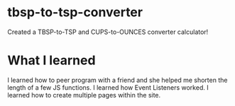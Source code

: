 # tbsp-to-tsp-converter
 
Created a TBSP-to-TSP and CUPS-to-OUNCES converter calculator!

# What I learned
I learned how to peer program with a friend and she helped me shorten the length of a few JS functions.
I learned how Event Listeners worked.
I learned how to create multiple pages within the site.
